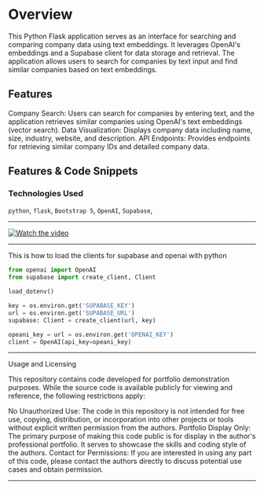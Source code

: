 # Overview

This Python Flask application serves as an interface for searching and comparing company data using text embeddings. It leverages OpenAI's embeddings and a Supabase client for data storage and retrieval. The application allows users to search for companies by text input and find similar companies based on text embeddings.

## Features

Company Search: Users can search for companies by entering text, and the application retrieves similar companies using OpenAI's text embeddings (vector search).
Data Visualization: Displays company data including name, size, industry, website, and description.
API Endpoints: Provides endpoints for retrieving similar company IDs and detailed company data.


## Features & Code Snippets

### Technologies Used

`python`, `flask`, `Bootstrap 5`, `OpenAI`, `Supabase`, 

---

[![Watch the video](https://img.youtube.com/vi/OduJuYjfnW4/0.jpg)](https://www.youtube.com/watch?v=OduJuYjfnW4)


---

This is how to load the clients for supabase and openai with python

```python
from openai import OpenAI
from supabase import create_client, Client

load_dotenv()

key = os.environ.get('SUPABASE_KEY')
url = os.environ.get('SUPABASE_URL')
supabase: Client = create_client(url, key)

opeani_key = url = os.environ.get('OPENAI_KEY')
client = OpenAI(api_key=opeani_key)
```

---

Usage and Licensing

This repository contains code developed for portfolio demonstration purposes. While the source code is available publicly for viewing and reference, the following restrictions apply:

No Unauthorized Use: The code in this repository is not intended for free use, copying, distribution, or incorporation into other projects or tools without explicit written permission from the authors.
Portfolio Display Only: The primary purpose of making this code public is for display in the author's professional portfolio. It serves to showcase the skills and coding style of the authors.
Contact for Permissions: If you are interested in using any part of this code, please contact the authors directly to discuss potential use cases and obtain permission.

---
